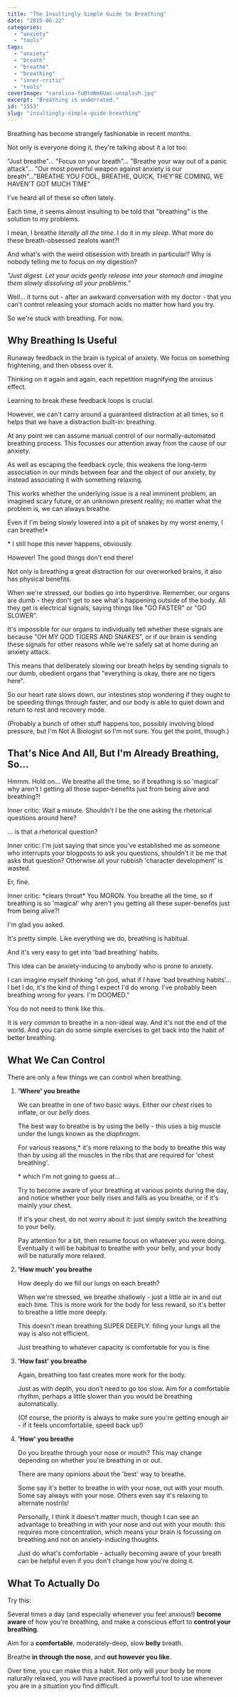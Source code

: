 ```yaml
---
title: "The Insultingly Simple Guide to Breathing"
date: "2015-06-22"
categories: 
  - "anxiety"
  - "tools"
tags: 
  - "anxiety"
  - "breath"
  - "breathe"
  - "breathing"
  - "inner-critic"
  - "tools"
coverImage: "carolina-fuBtmNm6Uac-unsplash.jpg"
excerpt: "Breathing is underrated."
id: "1553"
slug: "insultingly-simple-guide-breathing"
---
```


Breathing has become strangely fashionable in recent months.

Not only is everyone doing it, they're talking about it a lot too:

"Just breathe"... "Focus on your breath"... "Breathe your way out of a panic attack"... "Our most powerful weapon against anxiety is our breath"..."BREATHE YOU FOOL, BREATHE, QUICK, THEY'RE COMING, WE HAVEN'T GOT MUCH TIME"

I've heard all of these so often lately.

Each time, it seems almost insulting to be told that "breathing" is the solution to my problems.

I mean, I breathe _literally all the time_. I do it in my _sleep_. What more do these breath-obsessed zealots want?!

<!--more-->

And what's with the weird obsession with breath in particular? Why is nobody telling me to focus on my digestion?

_"Just digest. Let your acids gently release into your stomach and imagine them slowly dissolving all your problems."_

Well... it turns out - after an awkward conversation with my doctor - that you can't control releasing your stomach acids no matter how hard you try.

So we're stuck with breathing. For now.

## Why Breathing Is Useful

Runaway feedback in the brain is typical of anxiety. We focus on something frightening, and then obsess over it.

Thinking on it again and again, each repetition magnifying the anxious effect.

Learning to break these feedback loops is crucial.

However, we can't carry around a guaranteed distraction at all times, so it helps that we have a distraction built-in: breathing.

At any point we can assume manual control of our normally-automated breathing process. This focusses our attention away from the cause of our anxiety.

As well as escaping the feedback cycle, this weakens the long-term association in our minds between fear and the object of our anxiety, by instead associating it with something relaxing.

This works whether the underlying issue is a real imminent problem, an imagined scary future, or an unknown present reality; no matter what the problem is, we can always breathe.

Even if I'm being slowly lowered into a pit of snakes by my worst enemy, I can breathe!\*

\* I still hope this never happens, obviously.

However! The good things don't end there!

Not only is breathing a great distraction for our overworked brains, it also has physical benefits.

When we're stressed, our bodies go into hyperdrive. Remember, our organs are dumb - they don't get to see what's happening outside of the body. All they get is electrical signals, saying things like "GO FASTER" or "GO SLOWER".

It's impossible for our organs to individually tell whether these signals are because "OH MY GOD TIGERS AND SNAKES", or if our brain is sending these signals for other reasons while we're safely sat at home during an anxiety attack.

This means that deliberately slowing our breath helps by sending signals to our dumb, obedient organs that "everything is okay, there are no tigers here".

So our heart rate slows down, our intestines stop wondering if they ought to be speeding things through faster, and our body is able to quiet down and return to rest and recovery mode.

(Probably a bunch of other stuff happens too, possibly involving blood pressure, but I'm Not A Biologist so I'm not sure. You get the point, though.)

## That's Nice And All, But I'm Already Breathing, So...

Hmmm. Hold on... We breathe all the time, so if breathing is so 'magical' why aren't I getting all these super-benefits just from being alive and breathing?!

Inner critic: Wait a minute. Shouldn't I be the one asking the rhetorical questions around here?

... is that a rhetorical question?

Inner critic: I'm just saying that since you've established me as someone who interrupts your blogposts to ask you questions, shouldn't it be me that asks that question? Otherwise all your rubbish 'character development' is wasted.

Er, fine.

Inner critic: \*clears throat\* You MORON. You breathe all the time, so if breathing is so 'magical' why aren't you getting all these super-benefits just from being alive?!

I'm glad you asked.

It's pretty simple. Like everything we do, breathing is habitual.

And it's very easy to get into 'bad breathing' habits.

This idea can be anxiety-inducing to anybody who is prone to anxiety.

I can imagine myself thinking "oh god, what if _I_ have 'bad breathing habits'... I bet I do, it's the kind of thing I expect I'd do wrong. I've probably been breathing wrong for years. I'm DOOMED."

You do not need to think like this.

It is _very common_ to breathe in a non-ideal way. And it's not the end of the world. And you can do some simple exercises to get back into the habit of better breathing.

## What We Can Control

There are only a few things we can control when breathing:

1. **'Where' you breathe**
    
    We can breathe in one of two basic ways. Either our _chest_ rises to inflate, or our _belly_ does.
    
    The best way to breathe is by using the belly - this uses a big muscle under the lungs known as the _diaphragm_.
    
    For various reasons,\* it's more relaxing to the body to breathe this way than by using all the muscles in the ribs that are required for 'chest breathing'.
    
    \* which I'm not going to guess at...
    
    Try to become aware of your breathing at various points during the day, and notice whether your belly rises and falls as you breathe, or if it's mainly your chest.
    
    If it's your chest, do not worry about it: just simply switch the breathing to your belly.
    
    Pay attention for a bit, then resume focus on whatever you were doing. Eventually it will be habitual to breathe with your belly, and your body will be naturally more relaxed.
    

3. **'How much' you breathe**
    
    How deeply do we fill our lungs on each breath?
    
    When we're stressed, we breathe shallowly - just a little air in and out each time. This is more work for the body for less reward, so it's better to breathe a little more deeply.
    
    This doesn't mean breathing SUPER DEEPLY: filling your lungs all the way is also not efficient.
    
    Just breathing to whatever capacity is comfortable for you is fine.
    

5. **'How fast' you breathe**
    
    Again, breathing too fast creates more work for the body.
    
    Just as with depth, you don't need to go too slow. Aim for a comfortable rhythm, perhaps a little slower than you would be breathing automatically.
    
    (Of course, the priority is always to make sure you're getting enough air - if it feels uncomfortable, speed back up!)
    

7. **'How' you breathe**
    
    Do you breathe through your nose or mouth? This may change depending on whether you're breathing in or out.
    
    There are many opinions about the 'best' way to breathe.
    
    Some say it's better to breathe in with your nose, out with your mouth. Some say always with your nose. Others even say it's relaxing to alternate nostrils!
    
    Personally, I think it doesn't matter much, though I can see an advantage to breathing in with your nose and out with your mouth: this requires more concentration, which means your brain is focussing on breathing and not on anxiety-inducing thoughts.
    
    Just do what's comfortable - actually becoming aware of your breath can be helpful even if you don't change how you're doing it.
    

## What To Actually Do

Try this:

Several times a day (and especially whenever you feel anxious!) **become aware** of how you're breathing, and make a conscious effort to **control your breathing**.

Aim for a **comfortable**, moderately-deep, slow **belly** breath.

Breathe **in through the nose**, and **out however you like**.

Over time, you can make this a habit. Not only will your body be more naturally relaxed, you will have practised a powerful tool to use whenever you are in a situation you find difficult.

